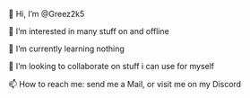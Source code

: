 👋  Hi, I’m @Greez2k5

👀  I’m interested in many stuff on and offline

🌱  I’m currently learning nothing

💞️  I’m looking to collaborate on stuff i can use for myself

📫  How to reach me: send me a Mail, or visit
     me on my Discord
